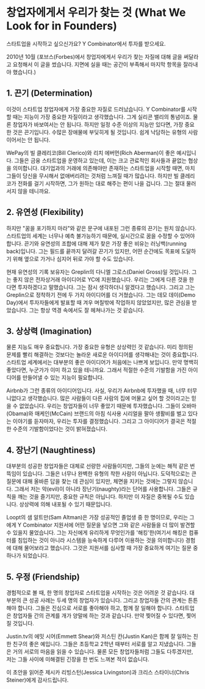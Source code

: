 # 창업자에게서 우리가 찾는 것 (What We Look for in Founders)

스타트업을 시작하고 싶으신가요? Y Combinator에서 투자를 받으세요.

2010년 10월
(포브스(Forbes)에서 창업자에게서 우리가 찾는 자질에 대해 글을 써달라고 요청해서 이 글을 썼습니다. 지면에 실을 때는 공간이 부족해서 마지막 항목을 잘라내야 했습니다.)

## 1. 끈기 (Determination)
이것이 스타트업 창업자에게 가장 중요한 자질로 드러났습니다. Y Combinator를 시작할 때는 지능이 가장 중요한 자질이라고 생각했습니다. 그게 실리콘 밸리의 통념이죠. 물론 창업자가 바보여서는 안 됩니다. 하지만 일정 수준 이상의 지능만 있다면, 가장 중요한 것은 끈기입니다. 수많은 장애물에 부딪히게 될 것입니다. 쉽게 낙담하는 유형의 사람이어서는 안 됩니다.

WePay의 빌 클레리코(Bill Clerico)와 리치 에버먼(Rich Aberman)이 좋은 예시입니다. 그들은 금융 스타트업을 운영하고 있는데, 이는 크고 관료적인 회사들과 끝없는 협상을 의미합니다. 대기업과의 거래에 의존해야만 존재하는 스타트업을 시작할 때면, 마치 그들이 당신을 무시해서 없애버리려는 것처럼 느껴질 때가 많습니다. 하지만 빌 클레리코가 전화를 걸기 시작하면, 그가 원하는 대로 해주는 편이 나을 겁니다. 그는 절대 물러서지 않을 테니까요.

## 2. 유연성 (Flexibility)
하지만 "꿈을 포기하지 마라"와 같은 문구에 내포된 그런 종류의 끈기는 원치 않습니다. 스타트업의 세계는 너무나 예측 불가능하기 때문에, 실시간으로 꿈을 수정할 수 있어야 합니다. 끈기와 유연성의 조합에 대해 제가 찾은 가장 좋은 비유는 러닝백(running back)입니다. 그는 필드를 끝까지 달려갈 끈기가 있지만, 어떤 순간에도 목표에 도달하기 위해 옆으로 가거나 심지어 뒤로 가야 할 수도 있습니다.

현재 유연성의 기록 보유자는 Greplin의 다니엘 그로스(Daniel Gross)일 것입니다. 그는 좋지 않은 전자상거래 아이디어로 YC에 지원했습니다. 우리는 그에게 다른 것을 한다면 투자하겠다고 말했습니다. 그는 잠시 생각하더니 알겠다고 했습니다. 그리고 그는 Greplin으로 정착하기 전에 두 가지 아이디어를 더 거쳤습니다. 그는 데모 데이(Demo Day)에서 투자자들에게 발표할 때 겨우 며칠밖에 작업하지 않았었지만, 많은 관심을 받았습니다. 그는 항상 역경 속에서도 잘 헤쳐나가는 것 같습니다.

## 3. 상상력 (Imagination)
물론 지능도 매우 중요합니다. 가장 중요한 유형은 상상력인 것 같습니다. 미리 정의된 문제를 빨리 해결하는 것보다는 놀라운 새로운 아이디어를 생각해내는 것이 중요합니다. 스타트업 세계에서는 대부분의 좋은 아이디어가 처음에는 나쁘게 보입니다. 만약 명백히 좋았다면, 누군가가 이미 하고 있을 테니까요. 그래서 적절한 수준의 기발함을 가진 아이디어를 만들어낼 수 있는 지능이 필요합니다.

Airbnb가 그런 종류의 아이디어입니다. 사실, 우리가 Airbnb에 투자했을 때, 너무 터무니없다고 생각했습니다. 많은 사람들이 다른 사람의 집에 머물고 싶어 할 것이라고는 믿을 수 없었습니다. 우리는 창업자들이 너무 좋았기 때문에 투자했습니다. 그들이 오바마(Obama)와 매케인(McCain) 브랜드의 아침 식사용 시리얼을 팔아 생활비를 벌고 있다는 이야기를 듣자마자, 우리는 투자를 결정했습니다. 그리고 그 아이디어가 결국은 적절한 수준의 기발함이었다는 것이 밝혀졌습니다.

## 4. 장난기 (Naughtiness)
대부분의 성공한 창업자들은 대체로 선량한 사람들이지만, 그들의 눈에는 해적 같은 번뜩임이 있습니다. 그들은 너무나 완벽한 유형의 착한 사람이 아닙니다. 도덕적으로는 큰 질문에 대해 올바른 답을 찾는 데 관심이 있지만, 체면을 지키는 것에는 그렇지 않습니다. 그래서 저는 악(evil)이 아니라 장난기(naughty)라는 단어를 사용합니다. 그들은 규칙을 깨는 것을 즐기지만, 중요한 규칙은 아닙니다. 하지만 이 자질은 중복될 수도 있습니다. 상상력에 의해 내포될 수 있기 때문입니다.

Loopt의 샘 알트만(Sam Altman)은 가장 성공적인 졸업생 중 한 명이므로, 우리는 그에게 Y Combinator 지원서에 어떤 질문을 넣으면 그와 같은 사람들을 더 많이 발견할 수 있을지 물었습니다. 그는 자신에게 유리하게 무엇인가를 '해킹'한(여기서 해킹은 컴퓨터를 침입하는 것이 아니라 시스템을 능숙하게 다루어 이용하는 것을 의미합니다) 경험에 대해 물어보라고 했습니다. 그것은 지원서를 심사할 때 가장 중요하게 여기는 질문 중 하나가 되었습니다.

## 5. 우정 (Friendship)
경험적으로 볼 때, 한 명의 창업자로 스타트업을 시작하는 것은 어려운 것 같습니다. 대부분의 큰 성공 사례는 두세 명의 창업자가 있습니다. 그리고 창업자들 간의 관계는 튼튼해야 합니다. 그들은 진심으로 서로를 좋아해야 하고, 함께 잘 일해야 합니다. 스타트업은 창업자들 간의 관계를 개가 양말에 하는 것과 같습니다. 만약 찢어질 수 있다면, 찢어질 것입니다.

Justin.tv의 에밋 시어(Emmett Shear)와 저스틴 칸(Justin Kan)은 함께 잘 일하는 친한 친구의 좋은 예입니다. 그들은 초등학교 2학년 때부터 서로를 알고 지냈습니다. 그들은 거의 서로의 마음을 읽을 수 있습니다. 물론 모든 창업자들처럼 그들도 다투겠지만, 저는 그들 사이에 미해결된 긴장을 한 번도 느껴본 적이 없습니다.

이 초안을 읽어준 제시카 리빙스턴(Jessica Livingston)과 크리스 스타이너(Chris Steiner)에게 감사드립니다.